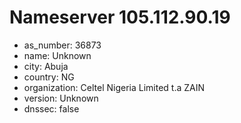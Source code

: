 # Nameserver 105.112.90.19

* as_number: 36873
* name: Unknown
* city: Abuja
* country: NG
* organization: Celtel Nigeria Limited t.a ZAIN
* version: Unknown
* dnssec: false
